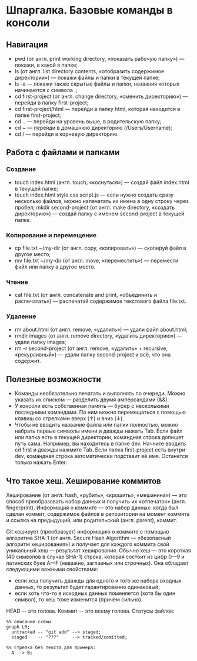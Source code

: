 # Шпаргалка. Базовые команды в консоли
## Навигация
* pwd (от англ. print working directory, «показать рабочую папку») — покажи, в какой я папке;
* ls (от англ. list directory contents, «отобразить содержимое директории») — покажи файлы и папки в текущей папке;
* ls -a — покажи также скрытые файлы и папки, названия которых начинаются с символа .;
* cd first-project (от англ. change directory, «сменить директорию») — перейди в папку first-project;
* cd first-project/html — перейди в папку html, которая находится в папке first-project;
* cd .. — перейди на уровень выше, в родительскую папку;
* cd ~ — перейди в домашнюю директорию (/Users/Username);
* cd / — перейди в корневую директорию.

## Работа с файлами и папками
### Создание
* touch index.html (англ. touch, «коснуться») — создай файл index.html в текущей папке;
* touch index.html style.css script.js — если нужно создать сразу несколько файлов, можно напечатать их имена в одну строку через пробел;
  mkdir second-project (от англ. make directory, «создать директорию») — создай папку с именем second-project в текущей папке.
### Копирование и перемещение
* cp file.txt ~/my-dir (от англ. copy, «копировать») — скопируй файл в другое место;
* mv file.txt ~/my-dir (от англ. move, «переместить») — перемести файл или папку в другое место.
### Чтение
* cat file.txt (от англ. concatenate and print, «объединить и распечатать») — распечатай содержимое текстового файла file.txt.
### Удаление
* rm about.html (от англ. remove, «удалить») — удали файл about.html;
* rmdir images (от англ. remove directory, «удалить директорию») — удали папку images;
* rm -r second-project (от англ. remove, «удалить» + recursive, «рекурсивный») — удали папку second-project и всё, что она содержит.

## Полезные возможности

* Команды необязательно печатать и выполнять по очереди. Можно указать их списком — разделить двумя амперсандами (&&).
* У консоли есть собственная память — буфер с несколькими последними командами. По ним можно перемещаться с помощью клавиш со стрелками вверх (↑) и вниз (↓).
* Чтобы не вводить название файла или папки полностью, можно набрать первые символы имени и дважды нажать Tab. Если файл или папка есть в текущей директории, командная строка допишет путь сама.
  Например, вы находитесь в папке dev. Начните вводить cd first и дважды нажмите Tab. Если папка first-project есть внутри dev, командная строка автоматически подставит её имя. Останется только нажать Enter.

## Что такое хеш. Хеширование коммитов

Хеширование (от англ. hash, «рубить», «крошить», «мешанина») — это способ преобразовать набор данных и получить их «отпечаток» (англ. fingerprint).
Информация о коммите — это набор данных: когда был сделан коммит, содержимое файлов в репозитории на момент коммита и ссылка на предыдущий, или родительский (англ. parent), коммит.

Git хеширует (преобразует) информацию о коммите с помощью алгоритма SHA-1 (от англ. Secure Hash Algorithm — «безопасный алгоритм хеширования») и получает для каждого коммита свой уникальный хеш — результат хеширования.
Обычно хеш — это короткая (40 символов в случае SHA-1) строка, которая состоит из цифр 0—9 и латинских букв A—F (неважно, заглавных или строчных). 
Она обладает следующими важными свойствами:
* если хеш получить дважды для одного и того же набора входных данных, то результат будет гарантированно одинаковый;
* если хоть что-то в исходных данных поменяется (хотя бы один символ), то хеш тоже изменится (причём сильно).

HEAD -- это голова.
Коммит -- это всему голова.
Статусы файлов:


```mermaid
%% описание схемы
graph LR;
  untracked -- "git add" --> staged;
  staged    -- "???"     --> tracked/comitted;

%% стрелка без текста для примера: 
  A --> B;
```

